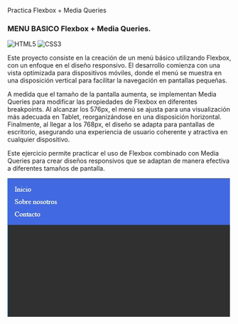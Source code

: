 Practica Flexbox + Media Queries
### MENU BASICO Flexbox + Media Queries.

![HTML5](https://img.shields.io/badge/html5-%23E34F26.svg?style=flat&logo=html5&logoColor=white) ![CSS3](https://img.shields.io/badge/css3-%231572B6.svg?style=flat&logo=css3&logoColor=white)

Este proyecto consiste en la creación de un menú básico utilizando Flexbox, con un enfoque en el diseño responsivo. El desarrollo comienza con una vista optimizada para dispositivos móviles, donde el menú se muestra en una disposición vertical para facilitar la navegación en pantallas pequeñas.

A medida que el tamaño de la pantalla aumenta, se implementan Media Queries para modificar las propiedades de Flexbox en diferentes breakpoints. Al alcanzar los 576px, el menú se ajusta para una visualización más adecuada en Tablet, reorganizándose en una disposición horizontal. Finalmente, al llegar a los 768px, el diseño se adapta para pantallas de escritorio, asegurando una experiencia de usuario coherente y atractiva en cualquier dispositivo.

Este ejercicio permite practicar el uso de Flexbox combinado con Media Queries para crear diseños responsivos que se adaptan de manera efectiva a diferentes tamaños de pantalla.

![screenshot](https://github.com/rimardev/practica-menu-basico/blob/main/assets/img/screenshot.jpg)
